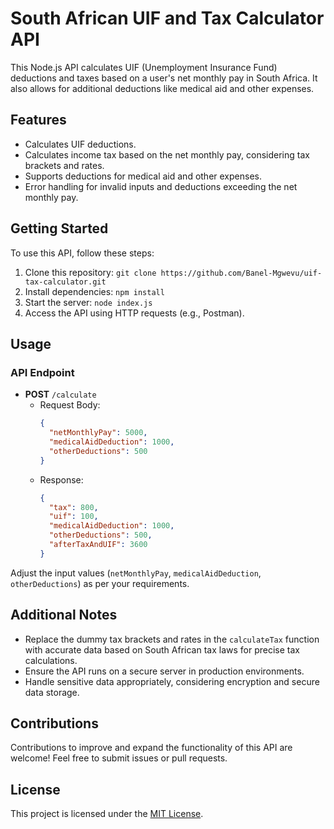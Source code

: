 # South African UIF and Tax Calculator API

This Node.js API calculates UIF (Unemployment Insurance Fund) deductions and taxes based on a user's net monthly pay in South Africa. It also allows for additional deductions like medical aid and other expenses.

## Features

- Calculates UIF deductions.
- Calculates income tax based on the net monthly pay, considering tax brackets and rates.
- Supports deductions for medical aid and other expenses.
- Error handling for invalid inputs and deductions exceeding the net monthly pay.

## Getting Started

To use this API, follow these steps:

1. Clone this repository: `git clone https://github.com/Banel-Mgwevu/uif-tax-calculator.git`
2. Install dependencies: `npm install`
3. Start the server: `node index.js`
4. Access the API using HTTP requests (e.g., Postman).

## Usage

### API Endpoint

- **POST** `/calculate`
  - Request Body:
    ```json
    {
      "netMonthlyPay": 5000,
      "medicalAidDeduction": 1000,
      "otherDeductions": 500
    }
    ```
  - Response:
    ```json
    {
      "tax": 800,
      "uif": 100,
      "medicalAidDeduction": 1000,
      "otherDeductions": 500,
      "afterTaxAndUIF": 3600
    }
    ```

Adjust the input values (`netMonthlyPay`, `medicalAidDeduction`, `otherDeductions`) as per your requirements.

## Additional Notes

- Replace the dummy tax brackets and rates in the `calculateTax` function with accurate data based on South African tax laws for precise tax calculations.
- Ensure the API runs on a secure server in production environments.
- Handle sensitive data appropriately, considering encryption and secure data storage.

## Contributions

Contributions to improve and expand the functionality of this API are welcome! Feel free to submit issues or pull requests.

## License

This project is licensed under the [MIT License](LICENSE).
